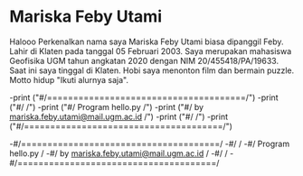 # Mariska Feby Utami
Halooo Perkenalkan nama saya Mariska Feby Utami biasa dipanggil Feby. Lahir di Klaten pada tanggal 05 Februari 2003. Saya merupakan mahasiswa Geofisika UGM tahun angkatan 2020 dengan NIM 20/455418/PA/19633. Saat ini saya tinggal di Klaten. Hobi saya menonton film dan bermain puzzle. Motto hidup "Ikuti alurnya saja".

-print ("#/======================================/")
-print ("#/                                      /")
-print ("#/          Program hello.py            /")
-print ("#/ by mariska.feby.utami@mail.ugm.ac.id /")
-print ("#/                                      /")
-print ("#/======================================/")

-#/======================================/
-#/                                      /
-#/          Program hello.py            /
-#/ by mariska.feby.utami@mail.ugm.ac.id /
-#/                                      /
-#/======================================/
